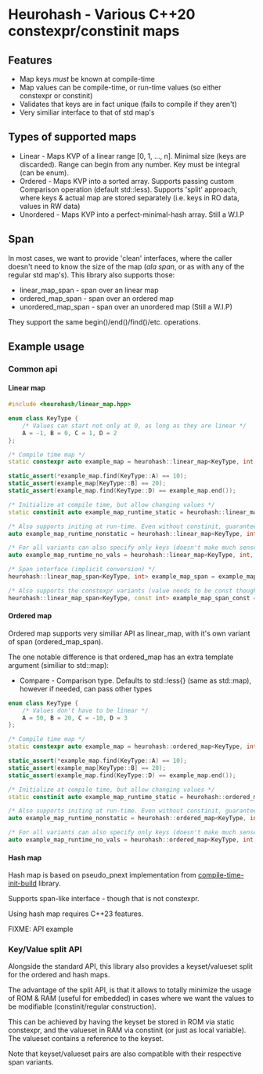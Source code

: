 # Heurohash - Various C++20 constexpr/constinit maps

## Features
* Map keys _must_ be known at compile-time
* Map values can be compile-time, or run-time values (so either constexpr or constinit)
* Validates that keys are in fact unique (fails to compile if they aren't)
* Very similiar interface to that of std map's

## Types of supported maps
* Linear - Maps KVP of a linear range [0, 1, ..., n]. Minimal size (keys are discarded). Range can begin from any number. Key must be integral (can be enum).
* Ordered - Maps KVP into a sorted array. Supports passing custom Comparison operation (default std::less). Supports 'split' approach, where keys & actual map are stored separately (i.e. keys in RO data, values in RW data)
* Unordered - Maps KVP into a perfect-minimal-hash array. Still a W.I.P

## Span
In most cases, we want to provide 'clean' interfaces, where the caller doesn't need to know the size of the map (_ala span_, or as with any of the regular std map's). This library also supports those:
* linear_map_span - span over an linear map
* ordered_map_span - span over an ordered map
* unordered_map_span - span over an unordered map (Still a W.I.P)

They support the same begin()/end()/find()/etc. operations.

## Example usage

### Common api
#### Linear map
```cpp
#include <heurohash/linear_map.hpp>

enum class KeyType {
    /* Values can start not only at 0, as long as they are linear */
    A = -1, B = 0, C = 1, D = 2
};

/* Compile time map */
static constexpr auto example_map = heurohash::linear_map<KeyType, int, 3>{{{KeyType::A, 10},{KeyType::B, 20},{KeyType::C, 30}}};

static_assert(*example_map.find(KeyType::A) == 10);
static_assert(example_map[KeyType::B] == 20);
static_assert(example_map.find(KeyType::D) == example_map.end());

/* Initialize at compile time, but allow changing values */
static constinit auto example_map_runtime_static = heurohash::linear_map<KeyType, int, 3>{{<same as before>}};

/* Also supports initing at run-time. Even without constinit, guarantees that expensive constructor checks are not ran (due to constructor being consteval) */
auto example_map_runtime_nonstatic = heurohash::linear_map<KeyType, int, 3>{{<same as before>}};

/* For all variants can also specify only keys (doesn't make much sense as static constexpr though) */
auto example_map_runtime_no_vals = heurohash::linear_map<KeyType, int, 3>{{KeyType::A, KeyType::B, KeyType::C}};

/* Span interface (implicit conversion) */
heurohash::linear_map_span<KeyType, int> example_map_span = example_map_runtime_nonstatic;

/* Also supports the constexpr variants (value needs to be const though) */
heurohash::linear_map_span<KeyType, const int> example_map_span_const = example_map;
```
#### Ordered map
Ordered map supports very similiar API as linear_map, with it's own variant of span (ordered_map_span).

The one notable difference is that ordered_map has an extra template argument (similiar to std::map):
- Compare - Comparison type. Defaults to std::less{} (same as std::map), however if needed, can pass other types
```cpp
enum class KeyType {
    /* Values don't have to be linear */
    A = 50, B = 20, C = -10, D = 3
};

/* Compile time map */
static constexpr auto example_map = heurohash::ordered_map<KeyType, int, 3>{{{KeyType::A, 10},{KeyType::B, 20},{KeyType::C, 30}}};

static_assert(*example_map.find(KeyType::A) == 10);
static_assert(example_map[KeyType::B] == 20);
static_assert(example_map.find(KeyType::D) == example_map.end());

/* Initialize at compile time, but allow changing values */
static constinit auto example_map_runtime_static = heurohash::ordered_map<KeyType, int, 3>{{{KeyType::A, 10},{KeyType::B, 20},{KeyType::C, 30}}};

/* Also supports initing at run-time. Even without constinit, guarantees that expensive constructor checks are not ran (due to constructor being consteval) */
auto example_map_runtime_nonstatic = heurohash::ordered_map<KeyType, int, 3>{{{KeyType::A, 10},{KeyType::B, 20},{KeyType::C, 30}}};

/* For all variants can also specify only keys (doesn't make much sense as static constexpr though) */
auto example_map_runtime_no_vals = heurohash::ordered_map<KeyType, int, 3>{{KeyType::A, KeyType::B, KeyType::C}};
```
#### Hash map
Hash map is based on pseudo_pnext implementation from [compile-time-init-build](https://github.com/intel/compile-time-init-build) library.

Supports span-like interface - though that is not constexpr.

Using hash map requires C++23 features.

FIXME: API example

### Key/Value split API
Alongside the standard API, this library also provides a keyset/valueset split for the ordered and hash maps.

The advantage of the split API, is that it allows to totally minimize the usage of ROM & RAM (useful for embedded) in cases where we want the values to be modifiable (constinit/regular construction).

This can be achieved by having the keyset be stored in ROM via static constexpr, and the valueset in RAM via constinit (or just as local variable). The valueset contains a reference to the keyset.

Note that keyset/valueset pairs are also compatible with their respective span variants.
